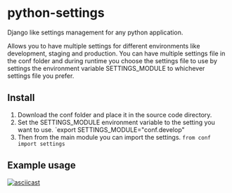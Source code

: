 # python-settings
Django like settings management for any python application.

Allows you to have multiple settings for different environments like development, staging and production. You can have multiple settings file in the conf folder and during runtime you choose the settings file to use by settings the environment variable SETTINGS_MODULE to whichever settings file you prefer.

## Install
1. Download the conf folder and place it in the source code directory.
2. Set the SETTINGS_MODULE environment variable to the setting you want to use.
   `export SETTINGS_MODULE="conf.develop"
3. Then from the main module you can import the settings.
   `from conf import settings`

## Example usage
[![asciicast](https://asciinema.org/a/5SUW0z91dWQcqwyQLK7XGUyVb.svg)](https://asciinema.org/a/5SUW0z91dWQcqwyQLK7XGUyVb)

